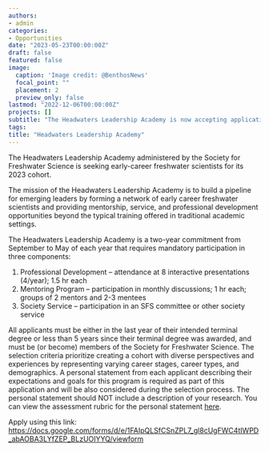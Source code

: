 ```yaml
---
authors:
- admin
categories:
- Opportunities
date: "2023-05-23T00:00:00Z"
draft: false
featured: false
image:
  caption: 'Image credit: @BenthosNews'
  focal_point: ""
  placement: 2
  preview_only: false
lastmod: "2022-12-06T00:00:00Z"
projects: []
subtitle: "The Headwaters Leadership Academy is now accepting applications for its 2023 cohort! This program teaches early career scientists about non-research skills like running a lab & budgeting and provides networking opportunities."
tags:
title: "Headwaters Leadership Academy"
---
```


The Headwaters Leadership Academy administered by the Society for Freshwater Science is seeking early-career freshwater scientists for its 2023 cohort. 

The mission of the Headwaters Leadership Academy is to build a pipeline for emerging leaders by forming a network of early career freshwater scientists and providing mentorship, service, and professional development opportunities beyond the typical training offered in traditional academic settings.

The Headwaters Leadership Academy is a two-year commitment from September to May of each year that requires mandatory participation in three components:

1. Professional Development – attendance at 8 interactive presentations (4/year); 1.5 hr each 
2. Mentoring Program – participation in monthly discussions; 1 hr each; groups of 2 mentors and 2-3 mentees
3. Society Service – participation in an SFS committee or other society service

All applicants must be either in the last year of their intended terminal degree or less than 5 years since their terminal degree was awarded, and must be (or become) members of the Society for Freshwater Science. The selection criteria prioritize creating a cohort with diverse perspectives and experiences by representing varying career stages, career types, and demographics. A personal statement from each applicant describing their expectations and goals for this program is required as part of this application and will be also considered during the selection process. The personal statement should NOT include a description of your research. You can view the assessment rubric for the personal statement [here](https://docs.google.com/document/d/1Fz2xuWoGwJdnpBULNHdxy0MZyDuvPEco/edit?rtpof=true&sd=true).

Apply using this link: https://docs.google.com/forms/d/e/1FAIpQLSfCSnZPL7_gl8cUgFWC4tIWPD_abAOBA3LYfZEP_BLzUOIYYQ/viewform